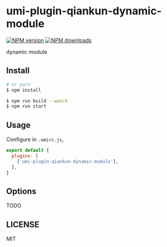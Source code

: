 # umi-plugin-qiankun-dynamic-module

[![NPM version](https://img.shields.io/npm/v/umi-plugin-qiankun-dynamic-module.svg?style=flat)](https://npmjs.org/package/umi-plugin-qiankun-dynamic-module)
[![NPM downloads](http://img.shields.io/npm/dm/umi-plugin-qiankun-dynamic-module.svg?style=flat)](https://npmjs.org/package/umi-plugin-qiankun-dynamic-module)

dynamic module

## Install

```bash
# or yarn
$ npm install
```

```bash
$ npm run build --watch
$ npm run start
```

## Usage

Configure in `.umirc.js`,

```js
export default {
  plugins: [
    ['umi-plugin-qiankun-dynamic-module'],
  ],
}
```

## Options

TODO

## LICENSE

MIT
